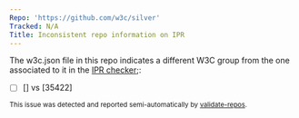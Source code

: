 ```yaml
---
Repo: 'https://github.com/w3c/silver'
Tracked: N/A
Title: Inconsistent repo information on IPR
---
```


The w3c.json file in this repo indicates a different W3C group from the one associated to it in the [IPR checker](https://labs.w3.org/repo-manager/);:
* [ ] [] vs [35422]

<sub>This issue was detected and reported semi-automatically by [validate-repos](https://github.com/w3c/validate-repos/).</sub>

